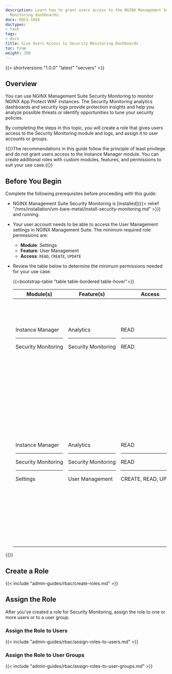 ```yaml
---
description: Learn how to grant users access to the NGINX Management Suite Security
  Monitoring dashboards.
docs: DOCS-1026
doctypes:
- task
tags:
- docs
title: Give Users Access to Security Monitoring Dashboards
toc: true
weight: 200
---
```


{{< shortversions "1.0.0" "latest" "secvers" >}}

## Overview

You can use NGINX Management Suite Security Monitoring to monitor NGINX App Protect WAF instances. The Security Monitoring analytics dashboards and security logs provide protection insights and help you analyze possible threats or identify opportunities to tune your security policies.

By completing the steps in this topic, you will create a role that gives users access to the Security Monitoring module and logs, and assign it to user accounts or groups.

{{<note>}}The recommendations in this guide follow the principle of least privilege and do not grant users access to the Instance Manager module. You can create additional roles with custom modules, features, and permissions to suit your use case.{{</note>}}

## Before You Begin

Complete the following prerequisites before proceeding with this guide:

- NGINX Management Suite Security Monitoring is [installed]({{< relref "/nms/installation/vm-bare-metal/install-security-monitoring.md" >}}) and running.
- Your user account needs to be able to access the User Management settings in NGINX Management Suite.
  The minimum required role permissions are:

  - **Module**: Settings
  - **Feature**: User Management
  - **Access**: `READ`, `CREATE`, `UPDATE`

- Review the table below to determine the minimum permissions needed for your use case.

  {{<bootstrap-table "table table-bordered table-hover">}}

  | Module(s) | Feature(s) | Access | Description |
  |-------|--------|----|--------|
  | Instance&nbsp;Manager <hr> Security&nbsp;Monitoring | Analytics <hr> Security&nbsp;Monitoring | READ <hr> READ  | Read-only access that allows users to view the Security Monitoring dashboards. Users cannot access Instance Manager or Settings.|
  | Instance&nbsp;Manager <hr> Security&nbsp;Monitoring <hr> Settings | Analytics <hr> Security&nbsp;Monitoring <hr>User Management | READ <hr> READ <hr> CREATE,&nbsp;READ,&nbsp;UPDATE| Allows users to view the Security Monitoring dashboards and manage user accounts and roles.<br><br>{{< fa "lightbulb" >}} Recommended for a "super-user" who is responsible for managing other users' access to the security dashboards. This permission set does not allow the user to delete user accounts.|


 {{</bootstrap-table>}}


## Create a Role

{{< include "admin-guides/rbac/create-roles.md" >}}

## Assign the Role

After you've created a role for Security Monitoring, assign the role to one or more users or to a user group.

### Assign the Role to Users

{{< include "admin-guides/rbac/assign-roles-to-users.md" >}}

### Assign the Role to User Groups

{{< include "admin-guides/rbac/assign-roles-to-user-groups.md" >}}
